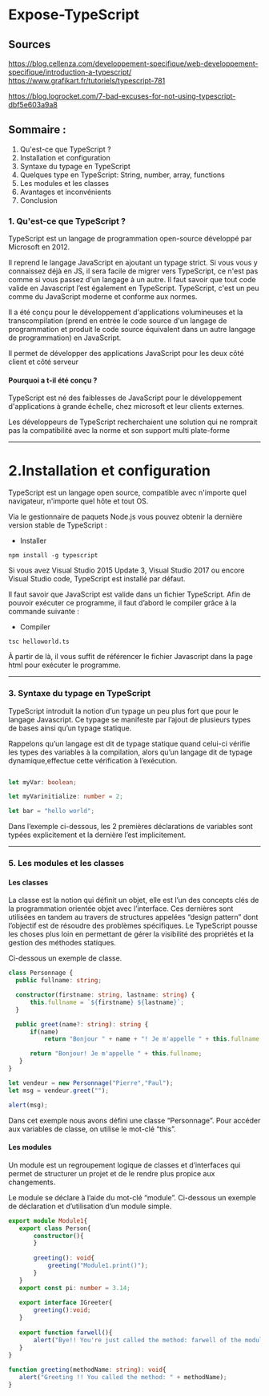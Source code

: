 # Expose-TypeScript

## Sources

https://blog.cellenza.com/developpement-specifique/web-developpement-specifique/introduction-a-typescript/
https://www.grafikart.fr/tutoriels/typescript-781

https://blog.logrocket.com/7-bad-excuses-for-not-using-typescript-dbf5e603a9a8

## Sommaire :

1. Qu'est-ce que TypeScript ?
2. Installation et configuration 
3. Syntaxe du typage en TypeScript
5. Quelques type en TypeScript: String, number, array, functions
6. Les modules et les classes
7. Avantages et inconvénients
8. Conclusion


### 1. Qu'est-ce que TypeScript ?

TypeScript est un langage de programmation open-source développé par Microsoft en 2012.

Il reprend le langage JavaScript en ajoutant un typage strict. Si vous vous y connaissez déjà en JS, il sera facile de migrer vers TypeScript, ce n'est pas comme si vous passez d'un langage à un autre. Il faut savoir que tout code valide en Javascript l’est également en TypeScript.
TypeScript, c'est un peu comme du JavaScript moderne et conforme aux normes.

Il a été conçu pour le développement d'applications volumineuses et la transcompilation (prend en entrée le code source d'un langage de programmation et produit le code source équivalent dans un autre langage de programmation) en JavaScript.

Il permet de développer des applications JavaScript pour les deux côté client et côté serveur

#### Pourquoi a t-il été conçu ?

TypeScript est né des faiblesses de JavaScript pour le développement d'applications à grande échelle, chez microsoft et leur clients externes.

Les développeurs de TypeScript recherchaient une solution qui ne romprait pas la compatibilité avec la norme et son support multi plate-forme

---

# 2.Installation et configuration

TypeScript est un langage open source, compatible avec n'importe quel navigateur, n'importe quel hôte et tout OS.

Via le gestionnaire de paquets Node.js vous pouvez obtenir la dernière version stable de TypeScript :

* Installer

```
npm install -g typescript
```

Si vous avez Visual Studio 2015 Update 3, Visual Studio 2017 ou encore Visual Studio code, TypeScript est installé par défaut.

Il faut savoir que JavaScript est valide dans un fichier TypeScript. Afin de pouvoir exécuter ce programme, il faut d’abord le compiler grâce à la commande suivante :

* Compiler

```
tsc helloworld.ts
```
À partir de là, il vous suffit de référencer le fichier Javascript dans la page html pour exécuter le programme.


----


### 3. Syntaxe du typage en TypeScript

TypeScript introduit la notion d’un typage un peu plus fort que pour le langage Javascript. Ce typage se manifeste par l’ajout de plusieurs types de bases ainsi qu’un typage statique.

Rappelons qu’un langage est dit de typage statique quand celui-ci vérifie les types des variables à la compilation, alors qu’un langage dit de typage dynamique,effectue cette vérification à l’exécution.

```TypeScript

let myVar: boolean;

let myVarinitialize: number = 2;

let bar = "hello world";
```
Dans l’exemple ci-dessous, les 2 premières déclarations de variables sont typées explicitement et la dernière l’est implicitement. 

----

### 5. Les modules et les classes 

#### Les classes
La classe est la notion qui définit un objet, elle est l’un des concepts clés de la programmation orientée objet avec l’interface. Ces dernières sont utilisées en tandem au travers de structures appelées “design pattern” dont l’objectif est de résoudre des problèmes spécifiques. Le TypeScript pousse les choses plus loin en permettant de gérer la visibilité des propriétés et la gestion des méthodes statiques.

 Ci-dessous un exemple de classe.

 ```TypeScript
class Personnage {
   public fullname: string;
 
   constructor(firstname: string, lastname: string) {
       this.fullname = `${firstname} ${lastname}`;
   }
 
   public greet(name?: string): string {
       if(name)
           return "Bonjour " + name + "! Je m'appelle " + this.fullname;
 
       return "Bonjour! Je m'appelle " + this.fullname;
    }
}
 
let vendeur = new Personnage("Pierre","Paul");
let msg = vendeur.greet("");
 
alert(msg);

 ```
 Dans cet exemple nous avons défini une classe “Personnage”. Pour accéder aux variables de classe, on utilise le mot-clé “this”.


#### Les modules

Un module est un regroupement logique de classes et d’interfaces qui permet de structurer un projet et de le rendre plus propice aux changements.

Le module se déclare à l’aide du mot-clé “module”. Ci-dessous un exemple de déclaration et d’utilisation d’un module simple.

```TypeScript
export module Module1{
   export class Person{
       constructor(){
       }
 
       greeting(): void{
           greeting("Module1.print()");
       }
   } 
   export const pi: number = 3.14;
 
   export interface IGreeter{
       greeting():void;
   }
 
   export function farwell(){
       alert("Bye!! You're just called the method: farwell of the module: Module1");
   }
}
 
function greeting(methodName: string): void{
   alert("Greeting !! You called the method: " + methodName);
}
```